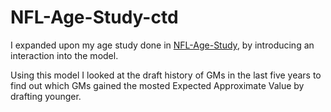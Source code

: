 # NFL-Age-Study-ctd
I expanded upon my age study done in [NFL-Age-Study](github.com/felix-zurek/NFL-Age-Study), by introducing an interaction into the model.

Using this model I looked at the draft history of GMs in the last five years to find out which GMs
gained the mosted Expected Approximate Value by drafting younger.
